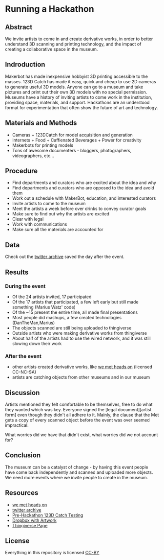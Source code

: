 Running a Hackathon
===================

Abstract
--------

We invite artists to come in and create derivative works, in order to better understand 3D scanning and printing technology, and the impact of creating a collaborative space in the museum.

Indroduction
------------

Makerbot has made inexpensive hobbyist 3D printing accessible to the masses.
123D Catch has made it easy, quick and cheap to use 2D cameras to generate useful 3D models.
Anyone can go to a museum and take pictures and print out their own 3D models with no special permission.
Museums have a history of inviting artists to come work in the institution, providing space, materials, and support.
Hackathons are an understood format for experimentation that often show the future of art and technology.

Materials and Methods
---------------------

* Cameras + 123DCatch for model acquisition and generation
* Internets + Food + Caffienated Beverages + Power for creativity
* Makerbots for printing models
* Tons of awesome documenters - bloggers, photographers, videographers, etc...

Procedure
---------

* Find departments and curators who are excited about the idea and why
* Find departments and curators who are opposed to the idea and avoid them
* Work out a schedule with MakerBot, education, and interested curators
* Invite artists to come to the museum
* Meet the artists a week before over drinks to convey curator goals
* Make sure to find out why the artists are excited
* Clear with legal
* Work with communications
* Make sure all the materials are accounted for

Data
----

Check out the [twitter archive][] saved the day after the event.

Results
-------

### During the event

* Of the 24 artists invited, 17 participated
* Of the 17 artists that participated, a few left early but still made something (Marius Watz' code)
* Of the ~15 present the entire time, all made final presentations
* Most people did mashups, a few created technologies (DanTheMan,Marius)
* The objects scanned are still being uploaded to thingiverse
* Outside artists who were making derivative works from thingiverse
* About half of the artists had to use the wired network, and it was still slowing down their work

### After the event

* other artists created derivative works, like [we met heads on][] (licensed CC-NC-SA)
* artists are catching objects from other museums and in our museum

Discussion
----------

Artists mentioned they felt comfortable to be themselves, free to do what they wanted which was key.
Everyone signed the [legal document][artist form] even though they didn't all adhere to it. Mainly, the clause that
the Met gets a copy of every scanned object before the event was over seemed impractical.

What worries did we have that didn't exist, what worries did we not account for?

Conclusion
----------

The museum can be a catalyst of change - by having this event people have come back independently
and scanned and uploaded more objects. We need more events where we invite people to create in the museum.

Resources
---------

 - [we met heads on][]
 - [twitter archive](all-met3d-tweets.csv)
 - [Pre-Hackathon 123D Catch Testing](pre-hackathon/)
 - [Dropbox with Artwork](https://www.dropbox.com/sh/6to33w8xiwf536j/2QW_sHHfh_)
 - [Thingiverse Page](http://www.thingiverse.com/met)

License
-------

Everything in this repository is licensed [CC-BY][]

[we met heads on]: http://vimeo.com/43848831
[twitter archive]: met3d-tweets.csv
[CC-BY]: http://creativecommons.org/licenses/by/3.0/